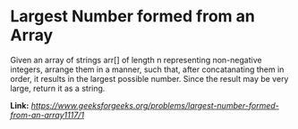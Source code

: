 # Largest Number formed from an Array
Given an array of strings arr[] of length n representing non-negative integers, arrange them in a manner, such that, after concatanating them in order, it results in the largest possible number. Since the result may be very large, return it as a string.

**Link:** _https://www.geeksforgeeks.org/problems/largest-number-formed-from-an-array1117/1_
